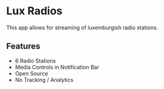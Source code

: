  # Lux Radios
 
This app allows for streaming of luxemburgish radio stations.

## Features

- 6 Radio Stations
- Media Controls in Notification Bar
- Open Source
- No Tracking / Analytics
